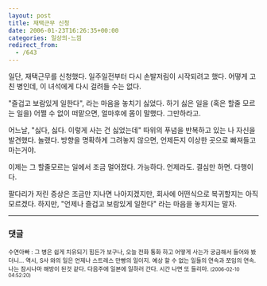 ```yaml
---
layout: post
title: 재택근무 신청
date: 2006-01-23T16:26:35+00:00
categories: 일상의-느낌
redirect_from:
  - /643
---
```


일단, 재택근무를 신청했다. 일주일전부터 다시 손발저림이 시작되려고 했다. 어떻게 고친 병인데, 이 녀석에게 다시 걸려들 수는 없다.

"즐겁고 보람있게 일한다", 라는 마음을 놓치기 싫었다. 하기 싫은 일을 (혹은 할줄 모르는 일을) 어쩔 수 없이 떠맡으면, 얼마후에 몸이 말했다. 그만하라고.

어느날, "싫다, 싫다. 이렇게 사는 건 싫었는데" 따위의 푸념을 반복하고 있는 나 자신을 발견했다. 놀랬다. 방향을 명확하게 그려놓지 않으면, 언제든지 이상한 곳으로 빠져들고 마는거야.

이제는 그 할줄모르는 일에서 조금 멀어졌다. 가능하다. 언제라도. 결심만 하면. 다행이다.

팔다리가 저린 증상은 조금만 지나면 나아지겠지만, 회사에 어떤식으로 복귀할지는 아직 모르겠다. 하지만, "언제나 즐겁고 보람있게 일한다" 라는 마음을 놓치지는 말자.

* * *

### 댓글



<!--- cmt:1056 --->
<!--- mail: --->
<!--- parent:0 --->

<small class=comment>수연아빠 : 그 병은 쉽게 치유되기 힘든가 보구나, 오늘 전화 통화 하고 어떻게 사는가 궁금해서 들어와 봤더니... 역시, S사 와의 일은 언제나 스트레스 만빵의 일이지. 예상 할 수 없는 일들의 연속과 쪼임의 연속. 나는 잠시나마 해방이 된것 같다. 다음주에 일본에 일하러 간다. 시간 나면 또 들리마. <small>(2006-02-10 04:52:20)</small></small>

